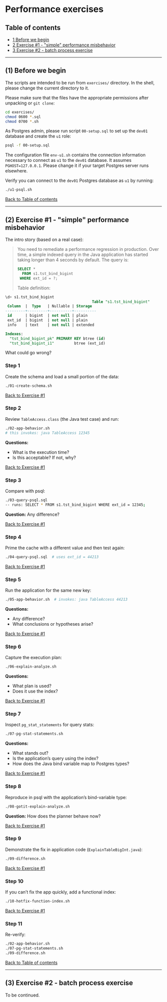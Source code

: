 # Performance exercises

## Table of contents

- [1 Before we begin](#1-before-we-begin)
- [2 Exercise #1 - "simple" performance misbehavior](#2-exercise-1---simple-performance-misbehavior)
- [3 Exercise #2 - batch process exercise](#3-exercise-2---batch-process-exercise)

---

## (1) Before we begin

The scripts are intended to be run from `exercises/` directory. In the shell, please change the current directory to it.

Please make sure that the files have the appropriate permissions after unpacking or `git clone`:

```bash
cd exercises/
chmod 0600 *.sql
chmod 0700 *.sh
```

As Postgres admin, please run script `00-setup.sql` to set up the `dev01` database and create the `u1` role:

```bash
psql -f 00-setup.sql
```

The configuration file `env-u1.sh` contains the connection information necessary to connect as `u1` to the `dev01` database. It assumes `PGHOST=127.0.0.1`. Please change it if your target Postgres server runs elsewhere.

Verify you can connect to the `dev01` Postgres database as `u1` by running:

```bash
./u1-psql.sh
```

[Back to Table of contents](#table-of-contents)

---

## (2) Exercise #1 - "simple" performance misbehavior

The intro story (based on a real case):

> You need to remediate a performance regression in production. Over time, a simple indexed query in the Java application has started taking longer than 4 seconds by default. The query is:
> 
> ```sql
> SELECT *
>   FROM s1.tst_bind_bigint
>  WHERE ext_id = ?;
> ```
>
> Table definition:

```sql
\d+ s1.tst_bind_bigint
                                       Table "s1.tst_bind_bigint"
 Column  |  Type   | Nullable | Storage  
---------+---------+----------+----------
 id      | bigint  | not null | plain    
 ext_id  | bigint  | not null | plain    
 info    | text    | not null | extended 

Indexes:
  "tst_bind_bigint_pk" PRIMARY KEY btree (id)
  "tst_bind_bigint_i1"         btree (ext_id)
``` 

What could go wrong?

### Step 1
Create the schema and load a small portion of the data:

```bash
./01-create-schema.sh
```

[Back to Exercise #1](#2-exercise-1---simple-performance-misbehavior)

### Step 2
Review `TableAccess.class` (the Java test case) and run:

```bash
./02-app-behavior.sh
# this invokes: java TableAccess 12345
```

**Questions:**
- What is the execution time?
- Is this acceptable? If not, why?

[Back to Exercise #1](#2-exercise-1---simple-performance-misbehavior)

### Step 3
Compare with psql:

```bash
./03-query-psql.sql
-- runs: SELECT * FROM s1.tst_bind_bigint WHERE ext_id = 12345;
```

**Question:** Any difference?

[Back to Exercise #1](#2-exercise-1---simple-performance-misbehavior)

### Step 4
Prime the cache with a different value and then test again:

```bash
./04-query-psql.sql  # uses ext_id = 44213
```

[Back to Exercise #1](#2-exercise-1---simple-performance-misbehavior)

### Step 5
Run the application for the same new key:

```bash
./05-app-behavior.sh  # invokes: java TableAccess 44213
```

**Questions:**
- Any difference?
- What conclusions or hypotheses arise?

[Back to Exercise #1](#2-exercise-1---simple-performance-misbehavior)

### Step 6
Capture the execution plan:

```bash
./06-explain-analyze.sh
```

**Questions:**
- What plan is used?
- Does it use the index?

[Back to Exercise #1](#2-exercise-1---simple-performance-misbehavior)

### Step 7
Inspect `pg_stat_statements` for query stats:

```bash
./07-pg-stat-statements.sh
```

**Questions:**
- What stands out?
- Is the application’s query using the index?
- How does the Java bind variable map to Postgres types?

[Back to Exercise #1](#2-exercise-1---simple-performance-misbehavior)

### Step 8
Reproduce in psql with the application’s bind-variable type:

```bash
./08-gotit-explain-analyze.sh
```

**Question:** How does the planner behave now?

[Back to Exercise #1](#2-exercise-1---simple-performance-misbehavior)

### Step 9
Demonstrate the fix in application code (`ExplainTableBigInt.java`):

```bash
./09-difference.sh
```

[Back to Exercise #1](#2-exercise-1---simple-performance-misbehavior)

### Step 10
If you can’t fix the app quickly, add a functional index:

```bash
./10-hotfix-function-index.sh
```

[Back to Exercise #1](#2-exercise-1---simple-performance-misbehavior)

### Step 11
Re-verify:

```bash
./02-app-behavior.sh
./07-pg-stat-statements.sh
./09-difference.sh
```

[Back to Table of contents](#table-of-contents)

---

## (3) Exercise #2 - batch process exercise

To be continued.

